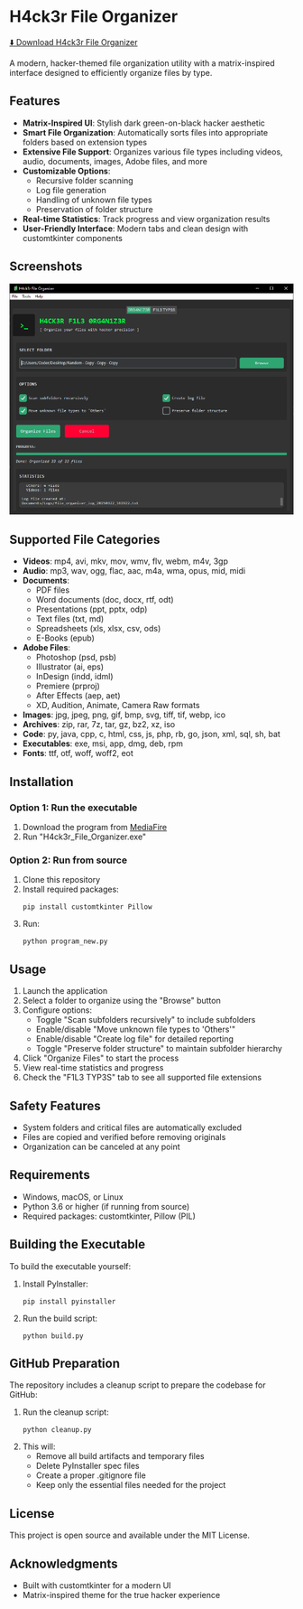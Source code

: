# H4ck3r File Organizer

[⬇️ Download H4ck3r File Organizer](https://www.mediafire.com/file/mta6mm6jbu139ui/H4ck3r_File_Organizer.exe/file)

A modern, hacker-themed file organization utility with a matrix-inspired interface designed to efficiently organize files by type.

## Features

- **Matrix-Inspired UI**: Stylish dark green-on-black hacker aesthetic
- **Smart File Organization**: Automatically sorts files into appropriate folders based on extension types
- **Extensive File Support**: Organizes various file types including videos, audio, documents, images, Adobe files, and more
- **Customizable Options**:
  - Recursive folder scanning
  - Log file generation
  - Handling of unknown file types
  - Preservation of folder structure
- **Real-time Statistics**: Track progress and view organization results
- **User-Friendly Interface**: Modern tabs and clean design with customtkinter components

## Screenshots

![H4ck3r File Organizer](screenshot.png)

## Supported File Categories

- **Videos**: mp4, avi, mkv, mov, wmv, flv, webm, m4v, 3gp
- **Audio**: mp3, wav, ogg, flac, aac, m4a, wma, opus, mid, midi
- **Documents**:
  - PDF files
  - Word documents (doc, docx, rtf, odt)
  - Presentations (ppt, pptx, odp)
  - Text files (txt, md)
  - Spreadsheets (xls, xlsx, csv, ods)
  - E-Books (epub)
- **Adobe Files**:
  - Photoshop (psd, psb)
  - Illustrator (ai, eps)
  - InDesign (indd, idml)
  - Premiere (prproj)
  - After Effects (aep, aet)
  - XD, Audition, Animate, Camera Raw formats
- **Images**: jpg, jpeg, png, gif, bmp, svg, tiff, tif, webp, ico
- **Archives**: zip, rar, 7z, tar, gz, bz2, xz, iso
- **Code**: py, java, cpp, c, html, css, js, php, rb, go, json, xml, sql, sh, bat
- **Executables**: exe, msi, app, dmg, deb, rpm
- **Fonts**: ttf, otf, woff, woff2, eot

## Installation

### Option 1: Run the executable

1. Download the program from [MediaFire](https://www.mediafire.com/file/mta6mm6jbu139ui/H4ck3r_File_Organizer.exe/file)
2. Run "H4ck3r_File_Organizer.exe"

### Option 2: Run from source

1. Clone this repository
2. Install required packages:
   ```
   pip install customtkinter Pillow
   ```
3. Run:
   ```
   python program_new.py
   ```

## Usage

1. Launch the application
2. Select a folder to organize using the "Browse" button
3. Configure options:
   - Toggle "Scan subfolders recursively" to include subfolders
   - Enable/disable "Move unknown file types to 'Others'"
   - Enable/disable "Create log file" for detailed reporting
   - Toggle "Preserve folder structure" to maintain subfolder hierarchy
4. Click "Organize Files" to start the process
5. View real-time statistics and progress
6. Check the "F1L3 TYP3S" tab to see all supported file extensions

## Safety Features

- System folders and critical files are automatically excluded
- Files are copied and verified before removing originals
- Organization can be canceled at any point

## Requirements

- Windows, macOS, or Linux
- Python 3.6 or higher (if running from source)
- Required packages: customtkinter, Pillow (PIL)

## Building the Executable

To build the executable yourself:

1. Install PyInstaller:
   ```
   pip install pyinstaller
   ```
2. Run the build script:
   ```
   python build.py
   ```

## GitHub Preparation

The repository includes a cleanup script to prepare the codebase for GitHub:

1. Run the cleanup script:
   ```
   python cleanup.py
   ```
2. This will:
   - Remove all build artifacts and temporary files
   - Delete PyInstaller spec files
   - Create a proper .gitignore file
   - Keep only the essential files needed for the project

## License

This project is open source and available under the MIT License.

## Acknowledgments

- Built with customtkinter for a modern UI
- Matrix-inspired theme for the true hacker experience
